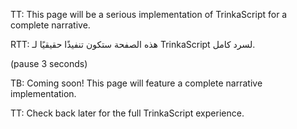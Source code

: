 TT: This page will be a serious implementation of TrinkaScript for a complete narrative.

RTT: هذه الصفحة ستكون تنفيذًا حقيقيًا لـ TrinkaScript لسرد كامل.

(pause 3 seconds)

TB: Coming soon! This page will feature a complete narrative implementation.

TT: Check back later for the full TrinkaScript experience.
